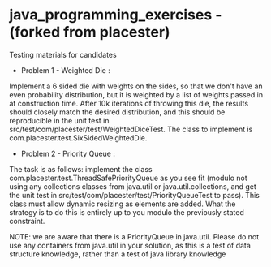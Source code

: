 java_programming_exercises  - (forked from placester)
==========================

Testing materials for candidates

* Problem 1 - Weighted Die :

Implement a 6 sided die with weights on the sides, so that we don't have an even probability distribution, but it is weighted by a list of weights passed in at construction time.  After 10k iterations of throwing this die, the results should closely match the desired distribution, and this should be reproducible in the unit test in src/test/com/placester/test/WeightedDiceTest.  The class to implement is com.placester.test.SixSidedWeightedDie.

* Problem 2 - Priority Queue :

The task is as follows: implement the class com.placester.test.ThreadSafePriorityQueue as you see fit (modulo not using any collections classes from java.util or java.util.collections, and get the unit test in src/test/com/placester/test/PriorityQueueTest to pass). This class must allow dynamic resizing as elements are added. What the strategy is to do this is entirely up to you modulo the previously stated constraint.

NOTE: we are aware that there is a PriorityQueue in java.util. Please do not use any containers from java.util in your solution, as this is a test of data structure knowledge, rather than a test of java library knowledge
